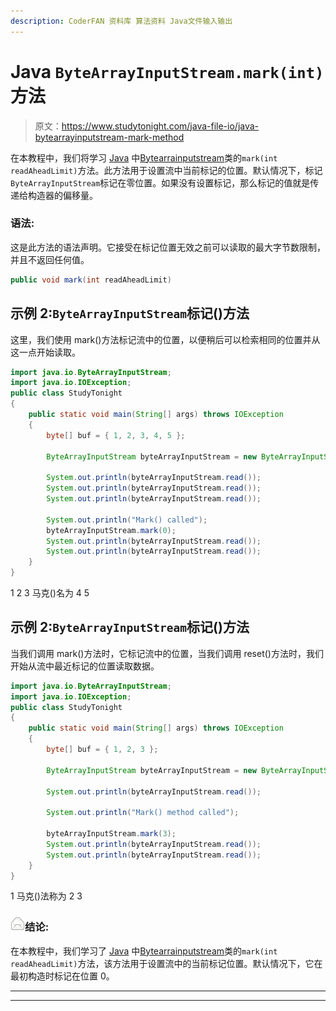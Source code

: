 ```yaml
---
description: CoderFAN 资料库 算法资料 Java文件输入输出
---
```


# Java `ByteArrayInputStream.mark(int)`方法

> 原文：<https://www.studytonight.com/java-file-io/java-bytearrayinputstream-mark-method>

在本教程中，我们将学习 [Java](https://www.studytonight.com/java/) 中[Bytearrainputstream](https://www.studytonight.com/java-file-io/java-bytearrayinputstream-class)类的`mark(int readAheadLimit)`方法。此方法用于设置流中当前标记的位置。默认情况下，标记`ByteArrayInputStream`标记在零位置。如果没有设置标记，那么标记的值就是传递给构造器的偏移量。

### 语法:

这是此方法的语法声明。它接受在标记位置无效之前可以读取的最大字节数限制，并且不返回任何值。

```java
public void mark(int readAheadLimit)
```

## 示例 2:`ByteArrayInputStream`标记()方法

这里，我们使用 mark()方法标记流中的位置，以便稍后可以检索相同的位置并从这一点开始读取。

```java
import java.io.ByteArrayInputStream;
import java.io.IOException;
public class StudyTonight 
{
	public static void main(String[] args) throws IOException 
	{ 
		byte[] buf = { 1, 2, 3, 4, 5 }; 

        ByteArrayInputStream byteArrayInputStream = new ByteArrayInputStream(buf); 

        System.out.println(byteArrayInputStream.read()); 
        System.out.println(byteArrayInputStream.read()); 
        System.out.println(byteArrayInputStream.read()); 

        System.out.println("Mark() called"); 
        byteArrayInputStream.mark(0); 
        System.out.println(byteArrayInputStream.read()); 
        System.out.println(byteArrayInputStream.read()); 
	}  
}
```

1
2
3
马克()名为
4
5

## 示例 2:`ByteArrayInputStream`标记()方法

当我们调用 mark()方法时，它标记流中的位置，当我们调用 reset()方法时，我们开始从流中最近标记的位置读取数据。

```java
import java.io.ByteArrayInputStream;
import java.io.IOException;
public class StudyTonight 
{
	public static void main(String[] args) throws IOException 
	{ 
		byte[] buf = { 1, 2, 3 }; 

		ByteArrayInputStream byteArrayInputStream = new ByteArrayInputStream(buf); 

		System.out.println(byteArrayInputStream.read()); 

		System.out.println("Mark() method called"); 

		byteArrayInputStream.mark(3); 
		System.out.println(byteArrayInputStream.read()); 
		System.out.println(byteArrayInputStream.read()); 
	}  
}
```

1
马克()法称为
2
3

### ![mail](img/6ad6846af98aad278a954670e0e6f06b.png "mail")结论:

在本教程中，我们学习了 [Java](https://www.studytonight.com/java/) 中[Bytearrainputstream](https://www.studytonight.com/java-file-io/java-bytearrayinputstream-class)类的`mark(int readAheadLimit)`方法，该方法用于设置流中的当前标记位置。默认情况下，它在最初构造时标记在位置 0。

* * *

* * *